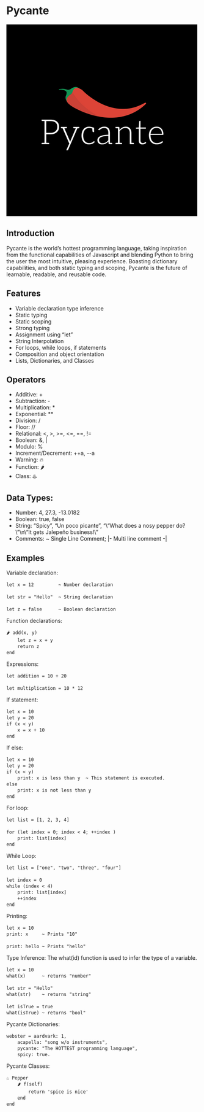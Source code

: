 # Pycante
![Main Menu](logo.png)

## Introduction
Pycante is the world’s hottest programming language, taking inspiration from the functional capabilities of Javascript and blending Python to bring the user the most intuitive, pleasing experience. Boasting dictionary capabilities, and both static typing and scoping, Pycante is the future of learnable, readable, and reusable code.

## Features
* Variable declaration type inference
* Static typing
* Static scoping
* Strong typing
* Assignment using “let”
* String Interpolation
* For loops, while loops, if statements
* Composition and object orientation
* Lists, Dictionaries, and Classes

## Operators
* Additive:       +
* Subtraction:    -
* Multiplication: *
* Exponential:    **
* Division:       /
* Floor:          //
* Relational:     <, >, >=, <=, ==, !=
* Boolean:        &, |
* Modulo:         %
* Increment/Decrement:  ++a, --a
* Warning:       🔥
* Function:      🌶️
* Class:         ♨️

## Data Types:
* Number: 4, 27.3, -13.0182
* Boolean: true, false
* String: “Spicy”, “Un poco picante”, “\“What does a nosy pepper do?\”\n\“It gets Jalepeño business!\”
* Comments: ~ Single Line Comment; |- Multi line comment -|

## Examples
Variable declaration:

```
let x = 12         ~ Number declaration

let str = "Hello"  ~ String declaration

let z = false      ~ Boolean declaration
```


Function declarations:

```
🌶️ add(x, y)
    let z = x + y
    return z
end
```


Expressions:

```
let addition = 10 + 20

let multiplication = 10 * 12

```

If statement:

```
let x = 10
let y = 20
if (x < y)
    x = x + 10
end
```

If else:

```
let x = 10
let y = 20
if (x < y)
    print: x is less than y  ~ This statement is executed.
else
    print: x is not less than y
end
```

For loop:


```
let list = [1, 2, 3, 4]

for (let index = 0; index < 4; ++index )
    print: list[index]
end
```


While Loop:


```
let list = ["one", "two", "three", "four"]

let index = 0
while (index < 4)
    print: list[index]
    ++index
end
```

Printing:

```
let x = 10
print: x     ~ Prints "10"

print: hello ~ Prints "hello"

```

Type Inference: The what(id) function is used to infer the type of a variable.

```
let x = 10
what(x)      ~ returns "number"

let str = "Hello"
what(str)    ~ returns "string"

let isTrue = true
what(isTrue) ~ returns "bool"
```

Pycante Dictionaries:

```
webster = aardvark: 1,
    acapella: "song w/o instruments",
    pycante: "The HOTTEST programming language",
    spicy: true.
```

Pycante Classes:

```
♨️ Pepper
    🌶️ f(self)
        return 'spice is nice'
    end
end
```
